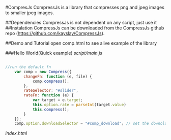 #CompresJs
CompressJs is a library that compresses png and jpeg images to smaller jpeg images.

##Dependencies
CompressJs is not dependent on any script, just use it
##Instalation
CompressJs can be downloaded from the CompressJs github repo (https://github.com/kayslay/CompressJs).

##Demo and Tutorial
open comp.html to see alive example of the library

###Hello World(Quick example)
_script/main.js_
```javascript
       
//run the default fn
    var comp = new Compress({
        changeFn: function (e, file) {
            comp.compress();
        },
        rateSelector: "#slider",
        rateFn: function (e) {
            var target = e.target;
            this.option.rate = parseInt(target.value)
            this.compress();
        }
    });
    comp.option.downloadSelector = "#comp_download"; // set the downolad button selector
```
        
 _index.html_
